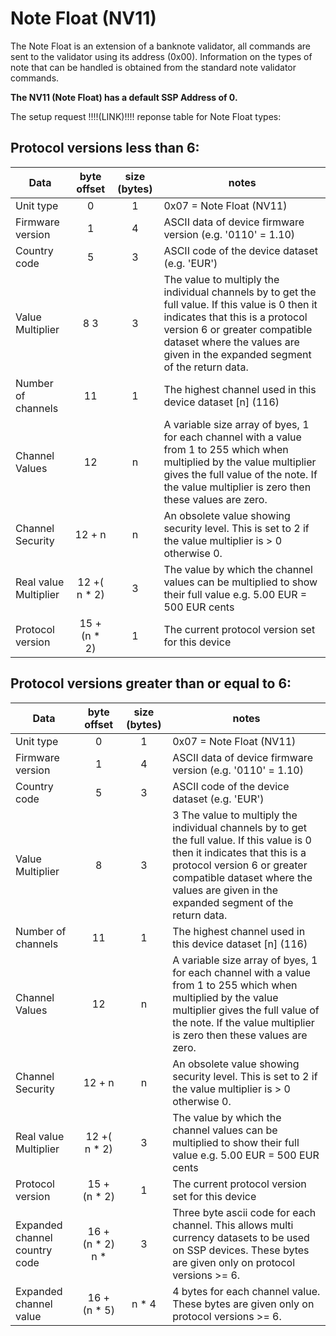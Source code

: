 # Note Float (NV11)

The Note Float is an extension of a banknote validator, all commands are sent to the validator using its
address (0x00). Information on the types of note that can be handled is obtained from the standard note
validator commands.

**The NV11 (Note Float) has a default SSP Address of 0.**

The setup request !!!!(LINK)!!!! reponse table for Note Float types:

## Protocol versions less than 6:

|Data|byte offset|size (bytes)|notes|
|---|:---:|:---:|---|
| Unit type | 0 | 1 | 0x07 = Note Float (NV11) |
| Firmware version | 1 | 4 | ASCII data of device firmware version (e.g. '0110' = 1.10) |
| Country code | 5 | 3 | ASCII code of the device dataset (e.g. 'EUR') |
| Value Multiplier | 8 3 | 3 | The value to multiply the individual channels by to get the full value. If this value is 0 then it indicates that this is a protocol version 6 or greater compatible dataset where the values are given in the expanded segment of the return data. |
| Number of channels | 11 | 1 | The highest channel used in this device dataset [n] (1­16) |
| Channel Values | 12 | n | A variable size array of byes, 1 for each channel with a value from 1 to 255 which when multiplied by the value multiplier gives the full value of the note. If the value multiplier is zero then these values are zero. |
| Channel Security | 12 + n | n | An obsolete value showing security level. This is set to 2 if the value multiplier is > 0 otherwise 0. |
| Real value Multiplier | 12 +( n * 2) | 3 | The value by which the channel values can be multiplied to show their full value e.g. 5.00 EUR = 500 EUR cents |
| Protocol version | 15 + (n * 2) | 1 | The current protocol version set for this device |

## Protocol versions greater than or equal to 6:

|Data|byte offset|size (bytes)|notes|
|---|:---:|:---:|---|
| Unit type | 0 | 1 | 0x07 = Note Float (NV11) |
| Firmware version | 1 | 4 | ASCII data of device firmware version (e.g. '0110' = 1.10) |
| Country code | 5 | 3 | ASCII code of the device dataset (e.g. 'EUR') |
| Value Multiplier | 8  | 3 | 3 The value to multiply the individual channels by to get the full value. If this value is 0 then it indicates that this is a protocol version 6 or greater compatible dataset where the values are given in the expanded segment of the return data. |
| Number of channels | 11 | 1 | The highest channel used in this device dataset [n] (1­16) |
| Channel Values | 12 | n | A variable size array of byes, 1 for each channel with a value from 1 to 255 which when multiplied by the value multiplier gives the full value of the note. If the value multiplier is zero then these values are zero. |
| Channel Security | 12 + n | n | An obsolete value showing security level. This is set to 2 if the value multiplier is > 0 otherwise 0. |
| Real value Multiplier | 12 +( n * 2) | 3 | The value by which the channel values can be multiplied to show their full value e.g. 5.00 EUR = 500 EUR cents |
| Protocol version | 15 + (n * 2) | 1 | The current protocol version set for this device |
| Expanded channel country code | 16 + (n * 2) n * | 3 | Three byte ascii code for each channel. This allows multi currency datasets to be used on SSP devices. These bytes are given only on protocol versions >= 6. |
| Expanded channel value | 16 + (n * 5)  | n * 4 | 4 bytes for each channel value. These bytes are given only on protocol versions >= 6. |
